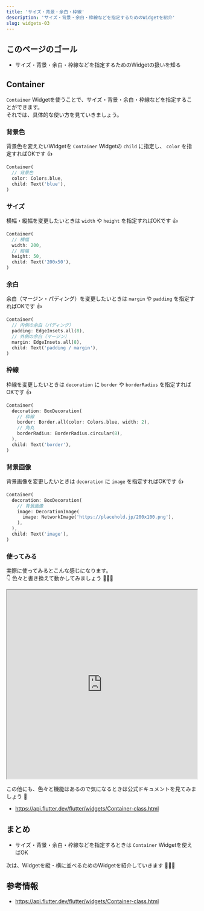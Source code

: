 ```yaml
---
title: 'サイズ・背景・余白・枠線'
description: 'サイズ・背景・余白・枠線などを指定するためのWidgetを紹介'
slug: widgets-03
---
```


## このページのゴール

- サイズ・背景・余白・枠線などを指定するためのWidgetの扱いを知る


## Container

`Container` Widgetを使うことで、サイズ・背景・余白・枠線などを指定することができます。  
それでは、具体的な使い方を見ていきましょう。


### 背景色

背景色を変えたいWidgetを `Container` Widgetの `child` に指定し、 `color` を指定すればOKです 👍
```dart
Container(
  // 背景色
  color: Colors.blue,
  child: Text('blue'),
)
```

### サイズ

横幅・縦幅を変更したいときは `width` や `height` を指定すればOKです 👍
```dart
Container(
  // 横幅
  width: 200,
  // 縦幅
  height: 50,
  child: Text('200x50'),
)
```

### 余白

余白（マージン・パディング）を変更したいときは `margin` や `padding` を指定すればOKです 👍
```dart
Container(
  // 内側の余白（パディング）
  padding: EdgeInsets.all(8),
  // 外側の余白（マージン）
  margin: EdgeInsets.all(8),
  child: Text('padding / margin'),
)
```

### 枠線

枠線を変更したいときは `decoration` に `border` や `borderRadius` を指定すればOKです 👍
```dart
Container(
  decoration: BoxDecoration(
    // 枠線
    border: Border.all(color: Colors.blue, width: 2),
    // 角丸
    borderRadius: BorderRadius.circular(8),
  ),
  child: Text('border'),
)
```

### 背景画像

背景画像を変更したいときは `decoration` に `image` を指定すればOKです 👍
```dart
Container(
  decoration: BoxDecoration(
    // 背景画像
    image: DecorationImage(
      image: NetworkImage('https://placehold.jp/200x100.png'),
    ),
  ),
  child: Text('image'),
)
```

### 使ってみる

実際に使ってみるとこんな感じになります。  
👇 色々と書き換えて動かしてみましょう 💪💪💪

<iframe
    width="100%"
    height="500px"
    src="https://dartpad.dev/embed-flutter.html?null_safety=true&split=60&theme=dark&run=true&id=514e924f4a09d99db516527b276cea3f">
</iframe>

この他にも、色々と機能はあるので気になるときは公式ドキュメントを見てみましょう 👀

- https://api.flutter.dev/flutter/widgets/Container-class.html


## まとめ

- サイズ・背景・余白・枠線などを指定するときは `Container` Widgetを使えばOK

次は、Widgetを縦・横に並べるためのWidgetを紹介していきます 💪💪💪


## 参考情報

- https://api.flutter.dev/flutter/widgets/Container-class.html
